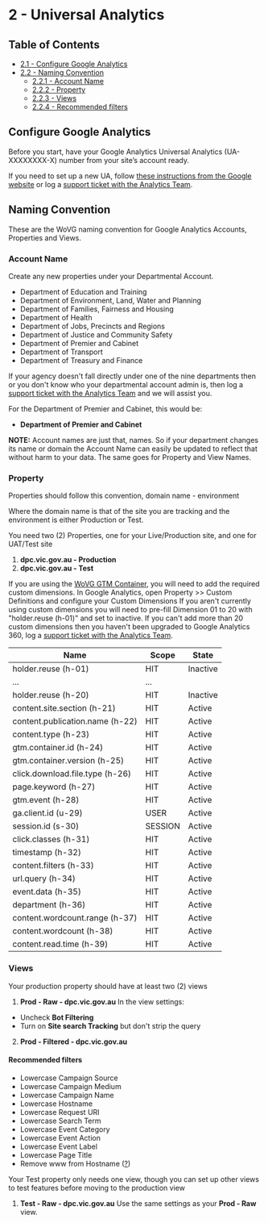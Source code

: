 # 2 - Universal Analytics

## Table of Contents
- [2.1 - Configure Google Analytics](2---universal-analytics---ga3#2.1---configure-google-analytics)
- [2.2 - Naming Convention](2---universal-analytics---ga3#2.2---naming-convention)
  - [2.2.1 - Account Name](2---universal-analytics---ga3#2.2.1---account-name)
  - [2.2.2 - Property](2---universal-analytics---ga3#2.2.2---property)
  - [2.2.3 - Views](2---universal-analytics---ga3#2.2.3---views)
  - [2.2.4 - Recommended filters](2---universal-analytics---ga3#2.2.4---recommended-filters)


## Configure Google Analytics
Before you start, have your Google Analytics Universal Analytics (UA-XXXXXXXX-X) number from your site’s account ready.

If you need to set up a new UA, follow [these instructions from the Google website](https://support.google.com/analytics/answer/1042508?hl=en) or log a [support ticket with the Analytics Team](https://digital-engagement.atlassian.net/servicedesk/customer/portal/11/group/16/create/69).

## Naming Convention
These are the WoVG naming convention for Google Analytics Accounts, Properties and Views.

### Account Name
Create any new properties under your Departmental Account.
* Department of Education and Training
* Department of Environment, Land, Water and Planning
* Department of Families, Fairness and Housing
* Department of Health
* Department of Jobs, Precincts and Regions
* Department of Justice and Community Safety
* Department of Premier and Cabinet
* Department of Transport
* Department of Treasury and Finance

If your agency doesn't fall directly under one of the nine departments then or you don't know who your departmental account admin is, then log a [support ticket with the Analytics Team](https://digital-engagement.atlassian.net/servicedesk/customer/portal/11/group/16/create/69) and we will assist you.

For the Department of Premier and Cabinet, this would be:
* **Department of Premier and Cabinet**

**NOTE:** Account names are just that, names. So if your department changes its name or domain the Account Name can easily be updated to reflect that without harm to your data. The same goes for Property and View Names.

### Property
Properties should follow this convention, domain name - environment

Where the domain name is that of the site you are tracking and the environment is either Production or Test.

You need two (2) Properties, one for your Live/Production site, and one for UAT/Test site
1. **dpc.vic.gov.au - Production**
2. **dpc.vic.gov.au - Test**

If you are using the [WoVG GTM Container](https://github.com/dpc-sdp/WoVG-GMP-360/tree/master/GTM360), you will need to add the required custom dimensions.
In Google Analytics, open Property >> Custom Definitions and configure your Custom Dimensions
If you aren't currently using custom dimensions you will need to pre-fill Dimension 01 to 20 with "holder.reuse (h-01)" and set to inactive.
If you can't add more than 20 custom dimensions then you haven't been upgraded to Google Analytics 360, log a [support ticket with the Analytics Team](https://digital-engagement.atlassian.net/servicedesk/customer/portal/11/group/16/create/69).

Name | Scope | State
------ | ------ | ------
holder.reuse (h-01) | HIT | Inactive
...|...
holder.reuse (h-20) | HIT | Inactive
content.site.section (h-21) | HIT | Active
content.publication.name (h-22) | HIT | Active
content.type (h-23) | HIT | Active
gtm.container.id (h-24) | HIT | Active
gtm.container.version (h-25) | HIT | Active
click.download.file.type (h-26) | HIT | Active
page.keyword (h-27) | HIT | Active
gtm.event (h-28) | HIT | Active
ga.client.id (u-29) | USER | Active
session.id (s-30) | SESSION | Active
click.classes (h-31) | HIT | Active
timestamp (h-32) | HIT | Active
content.filters (h-33) | HIT | Active
url.query (h-34) | HIT | Active
event.data (h-35) | HIT | Active
department (h-36) | HIT | Active
content.wordcount.range (h-37) | HIT | Active
content.wordcount (h-38) | HIT | Active
content.read.time (h-39) | HIT | Active

### Views
Your production property should have at least two (2) views

1. **Prod - Raw - dpc.vic.gov.au** In the view settings:
  * Uncheck **Bot Filtering**
  * Turn on **Site search Tracking** but don't strip the query
2. **Prod - Filtered - dpc.vic.gov.au**

#### Recommended filters
* Lowercase Campaign Source
* Lowercase Campaign Medium
* Lowercase Campaign Name
* Lowercase Hostname
* Lowercase Request URI
* Lowercase Search Term
* Lowercase Event Category
* Lowercase Event Action
* Lowercase Event Label
* Lowercase Page Title
* Remove www from Hostname ([?](https://user-images.githubusercontent.com/32256920/116497240-37fbe200-a8ea-11eb-88d5-83258603e2be.png))

Your Test property only needs one view, though you can set up other views to test features before moving to the production view
1. **Test - Raw - dpc.vic.gov.au** Use the same settings as your **Prod - Raw** view.
